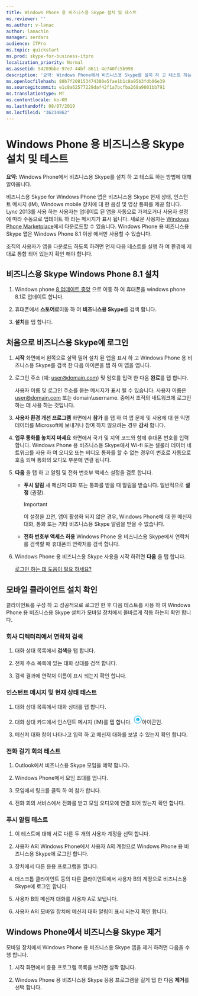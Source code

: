 ```yaml
---
title: Windows Phone 용 비즈니스용 Skype 설치 및 테스트
ms.reviewer: ''
ms.author: v-lanac
author: lanachin
manager: serdars
audience: ITPro
ms.topic: quickstart
ms.prod: skype-for-business-itpro
localization_priority: Normal
ms.assetid: 54289bbe-97e7-44bf-8611-4e740fc5b998
description: '요약: Windows Phone에서 비즈니스용 Skype를 설치 하 고 테스트 하는 방법에 대해 알아봅니다.'
ms.openlocfilehash: 80b7f208153474380e5fae1b1c8a95b3fdb06e39
ms.sourcegitcommit: e1c8a62577229daf42f1a7bcfba268a9001bb791
ms.translationtype: MT
ms.contentlocale: ko-KR
ms.lasthandoff: 08/07/2019
ms.locfileid: "36234862"
---
```

# <a name="install-and-test-skype-for-business-for-windows-phone"></a>Windows Phone 용 비즈니스용 Skype 설치 및 테스트
 
**요약:** Windows Phone에서 비즈니스용 Skype를 설치 하 고 테스트 하는 방법에 대해 알아봅니다.
  
비즈니스용 Skype for Windows Phone 앱은 비즈니스용 Skype 현재 상태, 인스턴트 메시지 (IM), Windows mobile 장치에 대 한 음성 및 영상 통화를 제공 합니다. Lync 2013를 사용 하는 사용자는 업데이트 된 앱을 자동으로 가져오거나 사용자 설정에 따라 수동으로 업데이트 하 라는 메시지가 표시 됩니다. 새로운 사용자는 [Windows Phone Marketplace](https://go.microsoft.com/fwlink/p/?linkid=231901)에서 다운로드할 수 있습니다. Windows Phone 용 비즈니스용 Skype 앱은 Windows Phone 8.1 이상 에서만 사용할 수 있습니다.
  
조직의 사용자가 앱을 다운로드 하도록 하려면 먼저 다음 테스트를 실행 하 여 환경에 제대로 통합 되어 있는지 확인 해야 합니다. 
  
## <a name="install-skype-for-business-windows-phone-81"></a>비즈니스용 Skype Windows Phone 8.1 설치

1. Windows phone [8 업데이트 중앙](https://www.windowsphone.com/en-us/how-to/wp8/update-central) 으로 이동 하 여 휴대폰을 windows phone 8.1로 업데이트 합니다.
    
2. 휴대폰에서 **스토어로**이동 하 여 **비즈니스용 Skype**를 검색 합니다.
    
3. **설치**를 탭 합니다. 
    
## <a name="sign-in-to-skype-for-business-for-the-first-time"></a>처음으로 비즈니스용 Skype에 로그인

1. **시작** 화면에서 왼쪽으로 살짝 밀어 설치 된 앱을 표시 하 고 Windows Phone 용 비즈니스용 Skype를 검색 한 다음 아이콘을 탭 하 여 앱을 엽니다.
    
2. 로그인 주소 (예: user@domain.com) 및 암호를 입력 한 다음 **완료**를 탭 합니다.
    
     사용자 이름 및 로그인 주소를 묻는 메시지가 표시 될 수 있습니다. 사용자 이름은 user@domain.com 또는 domain\username. 중에서 조직의 네트워크에 로그인 하는 데 사용 하는 것입니다.
    
3. **사용자 환경 개선 프로그램** 화면에서 **참가** 를 탭 하 여 앱 문제 및 사용에 대 한 익명 데이터를 Microsoft에 보내거나 참여 하지 않으려는 경우 **감사** 합니다.
    
4. **업무 통화를 놓치지 마세요** 화면에서 국가 및 지역 코드와 함께 휴대폰 번호를 입력 합니다. Windows Phone 용 비즈니스용 Skype에서 Wi-fi 또는 셀룰러 데이터 네트워크를 사용 하 여 오디오 또는 비디오 통화를 할 수 없는 경우이 번호로 자동으로 호출 되며 통화의 오디오 부분에 연결 됩니다.
    
5. **다음** 을 탭 하 고 알림 및 전화 번호부 액세스 설정을 검토 합니다.
    
   - **푸시 알림** 새 메신저 대화 또는 통화를 받을 때 알림을 받습니다. 일반적으로 **설정** (권장).
    
     > [!IMPORTANT]
     > 이 설정을 끄면, 앱이 활성화 되지 않은 경우, Windows Phone에 대 한 메신저 대화, 통화 또는 기타 비즈니스용 Skype 알림을 받을 수 없습니다. 
  
   - **전화 번호부 액세스 허용** Windows Phone 용 비즈니스용 Skype에서 연락처를 검색할 때 휴대폰의 연락처를 검색 합니다.
    
6. Windows Phone 용 비즈니스용 Skype 사용을 시작 하려면 **다음** 을 탭 합니다.
    
    [로그인 하는 데 도움이 필요 하세요?](https://support.office.com/article/6b827683-ad55-471a-bd4b-3d4ec098bf75)
    
## <a name="verify-mobile-client-installation"></a>모바일 클라이언트 설치 확인

클라이언트를 구성 하 고 성공적으로 로그인 한 후 다음 테스트를 사용 하 여 Windows Phone 용 비즈니스용 Skype 설치가 모바일 장치에서 올바르게 작동 하는지 확인 합니다.
  
### <a name="search-for-a-contact-in-the-corporate-directory"></a>회사 디렉터리에서 연락처 검색

1. 대화 상대 목록에서 **검색**을 탭 합니다.
    
2. 전체 주소 목록에 있는 대화 상대를 검색 합니다.
    
3. 검색 결과에 연락처 이름이 표시 되는지 확인 합니다.
    
### <a name="test-instant-messaging-and-presence"></a>인스턴트 메시지 및 현재 상태 테스트

1. 대화 상대 목록에서 대화 상대를 탭 합니다.
    
2. 대화 상대 카드에서 인스턴트 메시지 (IM)를 탭 합니다. ![비즈니스용 Skype의 인스턴트 메시지 아이콘](../../media/90f8d5fa-7968-4ef7-bf5b-dddf9b893905.png)아이콘인.
    
3. 메신저 대화 창이 나타나고 입력 하 고 메신저 대화를 보낼 수 있는지 확인 합니다.
    
### <a name="test-dial-out-conferencing"></a>전화 걸기 회의 테스트

1. Outlook에서 비즈니스용 Skype 모임을 예약 합니다.
    
2. Windows Phone에서 모임 초대를 엽니다.
    
3. 모임에서 링크를 클릭 하 여 참가 합니다.
    
4. 전화 회의 서비스에서 전화를 받고 모임 오디오에 연결 되어 있는지 확인 합니다.
    
### <a name="test-push-notifications"></a>푸시 알림 테스트

1. 이 테스트에 대해 서로 다른 두 개의 사용자 계정을 선택 합니다. 
    
2. 사용자 A의 Windows Phone에서 사용자 A의 계정으로 Windows Phone 용 비즈니스용 Skype에 로그인 합니다.
    
3. 장치에서 다른 응용 프로그램을 엽니다.
    
4. 데스크톱 클라이언트 등의 다른 클라이언트에서 사용자 B의 계정으로 비즈니스용 Skype에 로그인 합니다.
    
5. 사용자 B의 메신저 대화를 사용자 A로 보냅니다.
    
6. 사용자 A의 모바일 장치에 메신저 대화 알림이 표시 되는지 확인 합니다.
    
## <a name="remove-skype-for-business-from-your-windows-phone"></a>Windows Phone에서 비즈니스용 Skype 제거

모바일 장치에서 Windows Phone 용 비즈니스용 Skype 앱을 제거 하려면 다음을 수행 합니다. 
  
1. 시작 화면에서 응용 프로그램 목록을 보려면 살짝 밉니다. 
    
2. Windows Phone 용 비즈니스용 Skype 응용 프로그램을 길게 탭 한 다음 **제거**를 선택 합니다.
    


